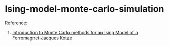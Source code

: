 # Ising-model-monte-carlo-simulation

Reference:
1. [Introduction to Monte Carlo methods for an Ising Model of a Ferromagnet-Jacques Kotze](https://arxiv.org/abs/0803.0217)
